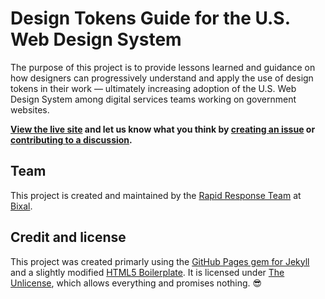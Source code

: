 # Design Tokens Guide for the U.S. Web Design System

The purpose of this project is to provide lessons learned and guidance on how designers can progressively understand and apply the use of design tokens in their work — ultimately increasing adoption of the U.S. Web Design System among digital services teams working on government websites.

**[View the live site](https://bixal.github.io/uswds-design-tokens-guide/) and let us know what you think by [creating an issue](https://github.com/Bixal/uswds-design-tokens-guide/issues/new) or [contributing to a discussion](https://github.com/Bixal/uswds-design-tokens-guide/discussions).**

## Team

This project is created and maintained by the [Rapid Response Team](https://github.com/Bixal/rapid-response-team/wiki) at [Bixal](https://www.bixal.com/).

## Credit and license
This project was created primarly using the [GitHub Pages gem for Jekyll](https://github.com/github/pages-gem) and a slightly modified [HTML5 Boilerplate](https://github.com/h5bp/html5-boilerplate). It is licensed under [The Unlicense](https://github.com/Bixal/uswds-template/blob/main/LICENSE), which allows everything and promises nothing. 😎